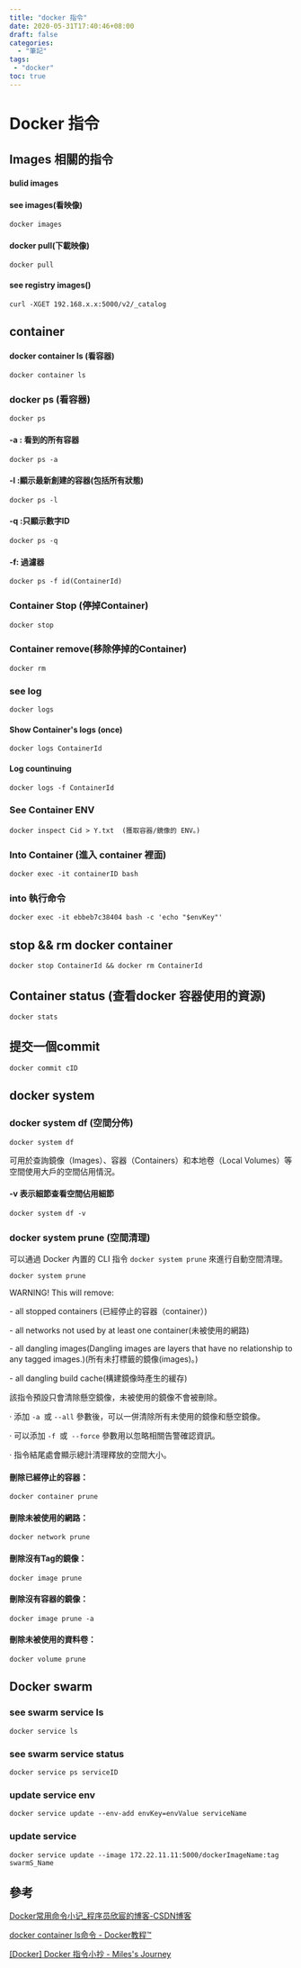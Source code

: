 ```yaml
---
title: "docker 指令"
date: 2020-05-31T17:40:46+08:00
draft: false
categories:
  - "筆記"
tags:
 - "docker"
toc: true
---
```




# Docker 指令

<!--more-->

## Images 相關的指令

#### bulid images



#### see images(看映像)

```shell
docker images
```

#### docker pull(下載映像)

```sell
docker pull
```

#### see registry images()

```sell
curl -XGET 192.168.x.x:5000/v2/_catalog
```

## container 

#### docker container ls (看容器) 

```sell
docker container ls
```

###  docker ps (看容器) 

```sell
docker ps
```

#### -a : 看到的所有容器

```sell
docker ps -a 
```

#### -l :顯示最新創建的容器(包括所有狀態)

```sell
docker ps -l
```

#### -q :只顯示數字ID

```sell
docker ps -q 
```

#### -f:  過濾器

```shell
docker ps -f id(ContainerId)
```

### Container Stop (停掉Container)

```sell
docker stop 
```

### Container remove(移除停掉的Container)

```sell
docker rm
```

### see log 

```sell
docker logs
```

#### Show Container's logs (once) 

```sell
docker logs ContainerId
```

#### Log countinuing

```sell
docker logs -f ContainerId
```

### See Container ENV

```sell
docker inspect Cid > Y.txt  (獲取容器/鏡像的 ENV。)
```

### Into Container (進入 container 裡面)

```sell
docker exec -it containerID bash 
```

### into 執行命令

```sell
docker exec -it ebbeb7c38404 bash -c 'echo "$envKey"'
```

## stop && rm docker container

```sell
docker stop ContainerId && docker rm ContainerId
```

## Container status (查看docker 容器使用的資源)

```sell
docker stats  
```

## 提交一個commit

```sell
docker commit cID
```

## docker system

### docker system df (空間分佈)

```sell
docker system df
```

可用於查詢鏡像（Images）、容器（Containers）和本地卷（Local Volumes）等空間使用大戶的空間佔用情況。

#### -v 表示細節查看空間佔用細節

```sell
docker system df -v
```

### docker system prune (空間清理)

可以通過 Docker 內置的 CLI 指令 `docker system prune` 來進行自動空間清理。

```sell
docker system prune
```

WARNING! This will remove:

 \- all stopped containers (已經停止的容器（container）)

 \- all networks not used by at least one container(未被使用的網路)

 \- all dangling images(Dangling images are layers that have no relationship to any tagged images.)(所有未打標籤的鏡像(images)。)

 \- all dangling build cache(構建鏡像時產生的緩存)

該指令預設只會清除懸空鏡像，未被使用的鏡像不會被刪除。

·    添加 `-a `或 `--all` 參數後，可以一併清除所有未使用的鏡像和懸空鏡像。

·    可以添加 `-f `或` --force` 參數用以忽略相關告警確認資訊。

·    指令結尾處會顯示總計清理釋放的空間大小。

#### 刪除已經停止的容器：

```sell
docker container prune
```

#### 刪除未被使用的網路：

```sell
docker network prune
```

#### 刪除沒有Tag的鏡像：

```sell
docker image prune
```

#### 刪除沒有容器的鏡像：

````sell
docker image prune -a
````

#### 刪除未被使用的資料卷：

````sell
docker volume prune
````

## Docker swarm

### see swarm service ls

```sell
docker service ls
```

### see swarm service status

```sell
docker service ps serviceID
```

### update service env

```sell
docker service update --env-add envKey=envValue serviceName
```

### update service
```sell
docker service update --image 172.22.11.11:5000/dockerImageName:tag swarmS_Name
```

  

## 參考


[Docker常用命令小记_程序员欣宸的博客-CSDN博客](https://blog.csdn.net/boling_cavalry/article/details/101145739)

[docker container ls命令 - Docker教程™](https://www.yiibai.com/docker/container_ls.html)

[[Docker] Docker 指令小抄 - Miles's Journey](https://mileslin.github.io/2019/04/Docker-%E6%8C%87%E4%BB%A4%E5%B0%8F%E6%8A%84/)

